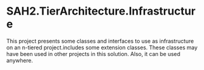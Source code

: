 # SAH2.TierArchitecture.Infrastructure
This project presents some classes and interfaces to use as infrastructure on an n-tiered project.includes some extension classes. These classes may have been used in other projects in this solution. Also, it can be used anywhere.
